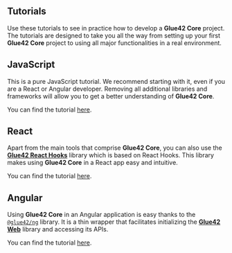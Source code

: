 ## Tutorials

Use these tutorials to see in practice how to develop a **Glue42 Core** project. The tutorials are designed to take you all the way from setting up your first **Glue42 Core** project to using all major functionalities in a real environment.

## JavaScript

This is a pure JavaScript tutorial. We recommend starting with it, even if you are a React or Angular developer. Removing all additional libraries and frameworks will allow you to get a better understanding of **Glue42 Core**.

You can find the tutorial [here](../../tutorials/core/javascript/index.html).

## React

Apart from the main tools that comprise **Glue42 Core**, you can also use the [**Glue42 React Hooks**](https://www.npmjs.com/package/@glue42/react-hooks) library which is based on React Hooks. This library makes using **Glue42 Core** in a React app easy and intuitive.

You can find the tutorial [here](../../tutorials/core/react/index.html).

## Angular

Using **Glue42 Core** in an Angular application is easy thanks to the [`@glue42/ng`](https://www.npmjs.com/package/@glue42/ng) library. It is a thin wrapper that facilitates initializing the [**Glue42 Web**](../../reference/core/latest/glue42%20web/index.html) library and accessing its APIs.

You can find the tutorial [here](../../tutorials/core/angular/index.html).